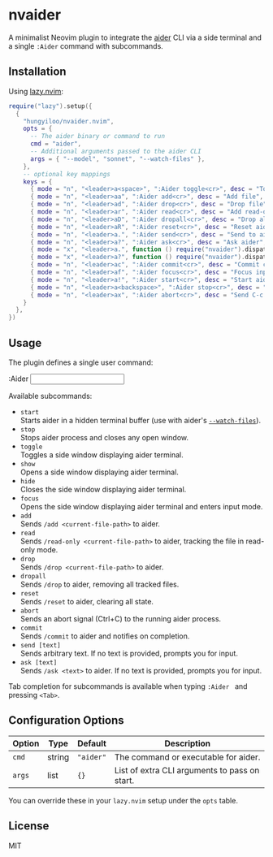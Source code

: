 # nvaider

A minimalist Neovim plugin to integrate the [aider](https://github.com/your/aider) CLI via a side terminal and a single `:Aider` command with subcommands.

## Installation

Using [lazy.nvim](https://github.com/folke/lazy.nvim):

```lua
require("lazy").setup({
  {
    "hungyiloo/nvaider.nvim",
    opts = {
      -- The aider binary or command to run
      cmd = "aider",
      -- Additional arguments passed to the aider CLI
      args = { "--model", "sonnet", "--watch-files" },
    },
    -- optional key mappings
    keys = {
      { mode = "n", "<leader>a<space>", ":Aider toggle<cr>", desc = "Toggle aider", noremap = true, silent = true },
      { mode = "n", "<leader>aa", ":Aider add<cr>", desc = "Add file", noremap = true, silent = true },
      { mode = "n", "<leader>ad", ":Aider drop<cr>", desc = "Drop file", noremap = true, silent = true },
      { mode = "n", "<leader>ar", ":Aider read<cr>", desc = "Add read-only file", noremap = true, silent = true },
      { mode = "n", "<leader>aD", ":Aider dropall<cr>", desc = "Drop all files", noremap = true, silent = true },
      { mode = "n", "<leader>aR", ":Aider reset<cr>", desc = "Reset aider", noremap = true, silent = true },
      { mode = "n", "<leader>a.", ":Aider send<cr>", desc = "Send to aider", noremap = true, silent = true },
      { mode = "n", "<leader>a?", ":Aider ask<cr>", desc = "Ask aider", noremap = true, silent = true },
      { mode = "x", "<leader>a.", function () require("nvaider").dispatch("send") end, desc = "Send to aider", noremap = true, silent = true },
      { mode = "x", "<leader>a?", function () require("nvaider").dispatch("ask") end, desc = "Ask aider", noremap = true, silent = true },
      { mode = "n", "<leader>ac", ":Aider commit<cr>", desc = "Commit changes with aider", noremap = true, silent = true },
      { mode = "n", "<leader>af", ":Aider focus<cr>", desc = "Focus input on aider", noremap = true, silent = true },
      { mode = "n", "<leader>a!", ":Aider start<cr>", desc = "Start aider (background)", noremap = true, silent = true },
      { mode = "n", "<leader>a<backspace>", ":Aider stop<cr>", desc = "Stop aider", noremap = true, silent = true },
      { mode = "n", "<leader>ax", ":Aider abort<cr>", desc = "Send C-c to aider", noremap = true, silent = true },
    }
  },
})
```

## Usage

The plugin defines a single user command:

  :Aider <subcommand> <input text>

Available subcommands:

- `start`  
  Starts aider in a hidden terminal buffer (use with aider's [`--watch-files`](https://aider.chat/docs/usage/watch.html)).  
- `stop`  
  Stops aider process and closes any open window.  
- `toggle`  
  Toggles a side window displaying aider terminal.  
- `show`  
  Opens a side window displaying aider terminal.  
- `hide`  
  Closes the side window displaying aider terminal.  
- `focus`  
  Opens the side window displaying aider terminal and enters input mode.  
- `add`  
  Sends `/add <current-file-path>` to aider.  
- `read`  
  Sends `/read-only <current-file-path>` to aider, tracking the file in read-only mode.  
- `drop`  
  Sends `/drop <current-file-path>` to aider.  
- `dropall`  
  Sends `/drop` to aider, removing all tracked files.  
- `reset`  
  Sends `/reset` to aider, clearing all state.  
- `abort`  
  Sends an abort signal (Ctrl+C) to the running aider process.  
- `commit`  
  Sends `/commit` to aider and notifies on completion.  
- `send [text]`  
  Sends arbitrary text. If no text is provided, prompts you for input.  
- `ask [text]`  
  Sends `/ask <text>` to aider. If no text is provided, prompts you for input.  

Tab completion for subcommands is available when typing `:Aider ` and pressing `<Tab>`.

## Configuration Options

| Option | Type   | Default        | Description                                 |
| ------ | ------ | -------------- | ------------------------------------------- |
| `cmd`  | string | `"aider"`      | The command or executable for aider.   |
| `args` | list   | `{} `          | List of extra CLI arguments to pass on start.|

You can override these in your `lazy.nvim` setup under the `opts` table.

## License

MIT
